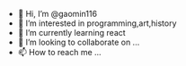 - 👋 Hi, I’m @gaomin116
- 👀 I’m interested in programming,art,history
- 🌱 I’m currently learning react
- 💞️ I’m looking to collaborate on ...
- 📫 How to reach me ...

<!---
gaomin116/gaomin116 is a ✨ special ✨ repository because its `README.md` (this file) appears on your GitHub profile.
You can click the Preview link to take a look at your changes.
--->
